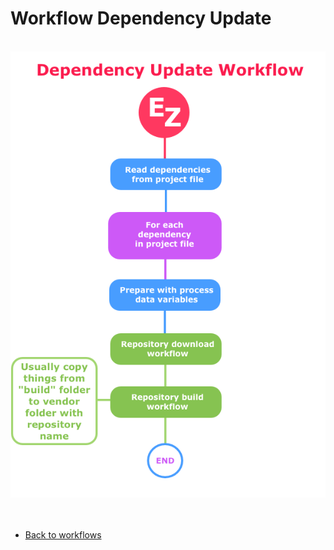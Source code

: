 # Workflow Dependency Update

<br />

<img src="extras/images/doc-workflow-dependency-update.png?v=2017-12-15" alt="EzoRed">

<br />
<br />
<br />

- [Back to workflows](WORKFLOWS.md)
  